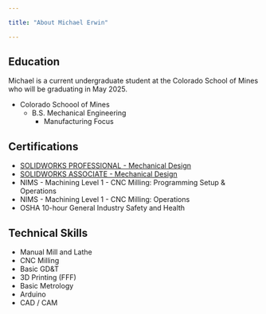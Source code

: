 ```yaml
---

title: "About Michael Erwin"

---
```


## Education

Michael is a current undergraduate student at the Colorado School of Mines who will be graduating in May 2025.

* Colorado Schoool of Mines
  * B.S. Mechanical Engineering
    * Manufacturing Focus

## Certifications

* [SOLIDWORKS PROFESSIONAL - Mechanical Design](https://cv.virtualtester.com/qr/?b=SLDWRKS&i=C-AHTDLU2RVJ)
* [SOLIDWORKS ASSOCIATE - Mechanical Design](https://cv.virtualtester.com/qr/?b=SLDWRKS&i=C-V82RJ953YF)
* NIMS - Machining Level 1 - CNC Milling: Programming Setup & Operations
* NIMS - Machining Level 1 - CNC Milling: Operations
* OSHA 10-hour General Industry Safety and Health

## Technical Skills

* Manual Mill and Lathe
* CNC Milling
* Basic GD&T
* 3D Printing (FFF)
* Basic Metrology
* Arduino
* CAD / CAM


